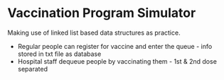 # Vaccination Program Simulator

Making use of linked list based data structures as practice.
 - Regular people can register for vaccine and enter the queue - info stored in txt file as database
 - Hospital staff dequeue people by vaccinating them - 1st & 2nd dose separated
